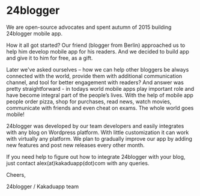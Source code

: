 # 24blogger

We are open-source advocates and spent autumn of 2015 building 24blogger mobile app.

How it all got started? Our friend (blogger from Berlin) approached us to help him develop mobile app for his readers. And we decided to build app and give it to him for free, as a gift.

Later we've asked ourselves – how we can help other bloggers be always connected with the world, provide them with additional communication channel, and tool for better engagement with readers? And answer was pretty straightforward - in todays world mobile apps play important role and have become integral part of the people’s lives. With the help of mobile app people order pizza, shop for purchases, read news, watch movies, communicate with friends and even cheat on exams. The whole world goes mobile!

24blogger was developed by our team developers and easily integrates with any blog on Wordpress platform. With little customization it can work with virtually any platform. We plan to gradually improve our app by adding new features and post new releases every other month.

If you need help to figure out how to integrate 24blogger with your blog, just contact alex(at)kakaduapp(dot)com with any queries.

Cheers,

24blogger / Kakaduapp team

